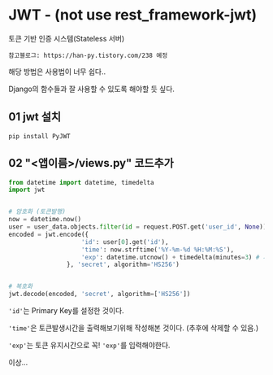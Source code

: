# JWT - (not use rest_framework-jwt)

토큰 기반 인증 시스템(Stateless 서버)

``` 
참고블로그: https://han-py.tistory.com/238 예정
```



해당 방법은 사용법이 너무 쉽다..

Django의 함수들과 잘 사용할 수 있도록 해야할 듯 싶다.



## 01 jwt 설치

`pip install PyJWT`



## 02 "<앱이름>/views.py" 코드추가

``` python
from datetime import datetime, timedelta
import jwt


# 암호화 (토큰발행)
now = datetime.now()
user = user_data.objects.filter(id = request.POST.get('user_id', None)).values('id', 'pw')
encoded = jwt.encode({
                    'id': user[0].get('id'),
                    'time': now.strftime('%Y-%m-%d %H:%M:%S'),
                    'exp': datetime.utcnow() + timedelta(minutes=3) # 세션유지시간 3분
                }, 'secret', algorithm='HS256')


# 복호화
jwt.decode(encoded, 'secret', algorithm=['HS256'])
```

`'id'`는 Primary Key를 설정한 것이다.

`'time'`은 토큰발생시간을 출력해보기위해 작성해본 것이다. (추후에 삭제할 수 있음.)

`'exp'`는 토큰 유지시간으로 꼭! `'exp'`를 입력해야한다.



이상...
